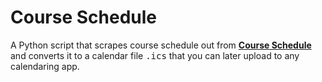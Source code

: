 # Course Schedule

A Python script that scrapes course schedule out from **[Course Schedule](https://ritaj.birzeit.edu/student/schedule)** and converts it to a calendar file <kbd>.ics</kbd> that you can later upload to any calendaring app.
